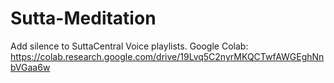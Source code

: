 # Sutta-Meditation
Add silence to SuttaCentral Voice playlists. Google Colab: https://colab.research.google.com/drive/19Lvq5C2nyrMKQCTwfAWGEghNnbVGaa6w
